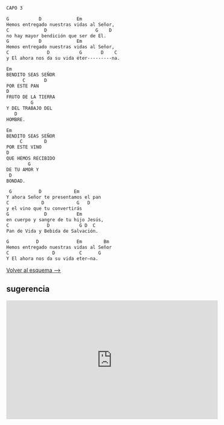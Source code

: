 ```bash
CAPO 3

G           D             Em
Hemos entregado nuestras vidas al Señor,
C             D                  G    D
no hay mayor bendición que ser de El.
G           D             Em
Hemos entregado nuestras vidas al Señor,
C              D           G       D    C
y El ahora nos da su vida éter---------na.

Em
BENDITO SEAS SEÑOR
      C       D
POR ESTE PAN
D
FRUTO DE LA TIERRA
         G
Y DEL TRABAJO DEL
   D
HOMBRE.

Em
BENDITO SEAS SEÑOR
     C        D
POR ESTE VINO
D
QUE HEMOS RECIBIDO
        G
DE TU AMOR Y
 D
BONDAD.

 G          D            Em
Y ahora Señor te presentamos el pan
C            D            G   D
y el vino que tu convertirás
G             D           Em
en cuerpo y sangre de tu hijo Jesús,
C              D           G D  C
Pan de Vida y Bebida de Salvación.

G          D              Em        Bm
Hemos entregado nuestras vidas al Señor
C                D         C      G
Y El ahora nos da su vida eter—na.

```

[Volver al esquema -->](../index.md)


## sugerencia

<iframe width="560" height="315" src="https://www.youtube.com/embed/7zfPL8914_o?si=LAhEZXj2g-ygNGGd" title="YouTube video player" frameborder="0" allow="accelerometer; autoplay; clipboard-write; encrypted-media; gyroscope; picture-in-picture; web-share" referrerpolicy="strict-origin-when-cross-origin" allowfullscreen></iframe>
